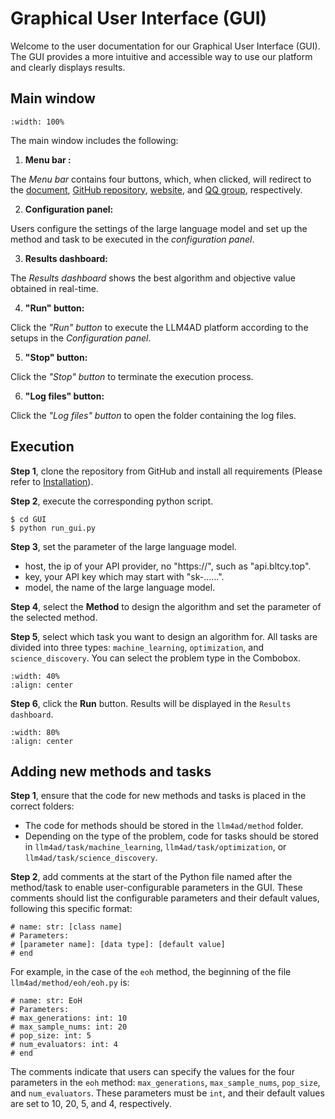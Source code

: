 # Graphical User Interface (GUI)

Welcome to the user documentation for our Graphical User Interface (GUI). The GUI provides a more intuitive and accessible way to use our platform and clearly displays results. 



## Main window

```{image} ../assets/gui_figs/gui_image.png
:width: 100%
```

The main window includes the following:

1. **Menu bar :**

The *Menu bar* contains four buttons, which, when clicked, will redirect to the [document](https://llm4ad-doc.readthedocs.io/en/latest/), [GitHub repository](https://github.com/Optima-CityU/LLM4AD), [website](http://www.llm4ad.com/index.html), and [QQ group](https://qm.qq.com/cgi-bin/qm/qr?k=4Imf8bn_d99-QXVcEJfOwCSD1KkcpbcD&jump_from=webapi&authKey=JtSmFh8BNKM97+TGnUdDgvT69TDTbo4UaLwgrZJSlsYqmVoCca/a5awU+TXt4zYB), respectively.

2. **Configuration panel:**

Users configure the settings of the large language model and set up the method and task to be executed in the *configuration panel*. 

3. **Results dashboard:**

The *Results dashboard* shows the best algorithm and objective value obtained in real-time.

4. **"Run" button:**

Click the *"Run" button* to execute the LLM4AD platform according to the setups in the *Configuration panel*.

5. **"Stop" button:**

Click the *"Stop" button* to terminate the execution process.

6. **"Log files" button:**

Click the *"Log files" button* to open the folder containing the log files.


## Execution

**Step 1**, clone the repository from GitHub and install all requirements (Please refer to [Installation](https://llm4ad-doc.readthedocs.io/en/latest/getting_started/installation.html)).

**Step 2**, execute the corresponding python script.

```
$ cd GUI
$ python run_gui.py
```

**Step 3**, set the parameter of the large language model.

- host, the ip of your API provider, no "https://", such as "api.bltcy.top".
- key, your API key which may start with "sk-......".
- model, the name of the large language model.

**Step 4**, select the **Method** to design the algorithm and set the parameter of the selected method.

**Step 5**, select which task you want to design an algorithm for. All tasks are divided into three types: `machine_learning`, `optimization`, and `science_discovery`. You can select the problem type in the Combobox.

```{image} ../assets/gui_figs/gui_combobox.png
:width: 40%
:align: center
```

**Step 6**, click the **Run** button. Results will be displayed in the `Results dashboard`.

```{image} ../assets/gui_figs/gui_gif.gif
:width: 80%
:align: center
```

## Adding new methods and tasks

**Step 1**, ensure that the code for new methods and tasks is placed in the correct folders:

- The code for methods should be stored in the `llm4ad/method` folder.
- Depending on the type of the problem, code for tasks should be stored in `llm4ad/task/machine_learning`, `llm4ad/task/optimization`, or `llm4ad/task/science_discovery`.

**Step 2**, add comments at the start of the Python file named after the method/task to enable user-configurable parameters in the GUI. These comments should list the configurable parameters and their default values, following this specific format:

```
# name: str: [class name]
# Parameters:
# [parameter name]: [data type]: [default value]
# end
```

For example, in the case of the `eoh` method, the beginning of the file `llm4ad/method/eoh/eoh.py` is:

```
# name: str: EoH
# Parameters:
# max_generations: int: 10
# max_sample_nums: int: 20
# pop_size: int: 5
# num_evaluators: int: 4
# end
```

The comments indicate that users can specify the values for the four parameters in the `eoh` method: `max_generations`, `max_sample_nums`, `pop_size`, and `num_evaluators`. These parameters must be `int`, and their default values are set to 10, 20, 5, and 4, respectively.